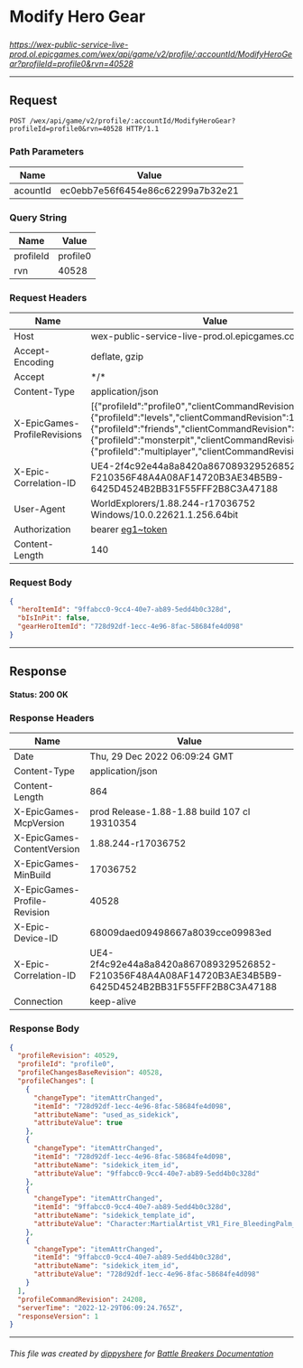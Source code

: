 # Modify Hero Gear

#####

*https://wex-public-service-live-prod.ol.epicgames.com/wex/api/game/v2/profile/:accountId/ModifyHeroGear?profileId=profile0&rvn=40528*

___

## Request

```http
POST /wex/api/game/v2/profile/:accountId/ModifyHeroGear?profileId=profile0&rvn=40528 HTTP/1.1
```

### Path Parameters

| Name     | Value                             |
|----------|-----------------------------------|
| acountId | ec0ebb7e56f6454e86c62299a7b32e21  |

### Query String

| Name      | Value    |
|-----------|----------|
| profileId | profile0 |
| rvn       | 40528    |

### Request Headers

| Name                         | Value                                                                                                                                                                                                                                                                              |
|------------------------------|------------------------------------------------------------------------------------------------------------------------------------------------------------------------------------------------------------------------------------------------------------------------------------|
| Host                         | wex-public-service-live-prod.ol.epicgames.com                                                                                                                                                                                                                                      |
| Accept-Encoding              | deflate, gzip                                                                                                                                                                                                                                                                      |
| Accept                       | \*/\*                                                                                                                                                                                                                                                                              |
| Content-Type                 | application/json                                                                                                                                                                                                                                                                   |
| X-EpicGames-ProfileRevisions | [{"profileId":"profile0","clientCommandRevision":24207},{"profileId":"levels","clientCommandRevision":14486},{"profileId":"friends","clientCommandRevision":8264},{"profileId":"monsterpit","clientCommandRevision":1081},{"profileId":"multiplayer","clientCommandRevision":900}] |
| X-Epic-Correlation-ID        | UE4-2f4c92e44a8a8420a867089329526852-F210356F48A4A08AF14720B3AE34B5B9-6425D4524B2BB31F55FFF2B8C3A47188                                                                                                                                                                             |
| User-Agent                   | WorldExplorers/1.88.244-r17036752 Windows/10.0.22621.1.256.64bit                                                                                                                                                                                                                   |
| Authorization                | bearer [eg1~token](https://github.com/dippyshere/battle-breakers-documentation/blob/master/docs/common/tokens/eg1.md)                                                                                                                                                              |
| Content-Length               | 140                                                                                                                                                                                                                                                                                |

### Request Body

```json
{
  "heroItemId": "9ffabcc0-9cc4-40e7-ab89-5edd4b0c328d",
  "bIsInPit": false,
  "gearHeroItemId": "728d92df-1ecc-4e96-8fac-58684fe4d098"
}
```

___

## Response

#### Status: 200 OK

### Response Headers

| Name                         | Value                                                                                                  |
|------------------------------|--------------------------------------------------------------------------------------------------------|
| Date                         | Thu, 29 Dec 2022 06:09:24 GMT                                                                          |
| Content-Type                 | application/json                                                                                       |
| Content-Length               | 864                                                                                                    |
| X-EpicGames-McpVersion       | prod Release-1.88-1.88 build 107 cl 19310354                                                           |
| X-EpicGames-ContentVersion   | 1.88.244-r17036752                                                                                     |
| X-EpicGames-MinBuild         | 17036752                                                                                               |
| X-EpicGames-Profile-Revision | 40528                                                                                                  |
| X-Epic-Device-ID             | 68009daed09498667a8039cce09983ed                                                                       |
| X-Epic-Correlation-ID        | UE4-2f4c92e44a8a8420a867089329526852-F210356F48A4A08AF14720B3AE34B5B9-6425D4524B2BB31F55FFF2B8C3A47188 |
| Connection                   | keep-alive                                                                                             |

### Response Body

```json
{
  "profileRevision": 40529,
  "profileId": "profile0",
  "profileChangesBaseRevision": 40528,
  "profileChanges": [
    {
      "changeType": "itemAttrChanged",
      "itemId": "728d92df-1ecc-4e96-8fac-58684fe4d098",
      "attributeName": "used_as_sidekick",
      "attributeValue": true
    },
    {
      "changeType": "itemAttrChanged",
      "itemId": "728d92df-1ecc-4e96-8fac-58684fe4d098",
      "attributeName": "sidekick_item_id",
      "attributeValue": "9ffabcc0-9cc4-40e7-ab89-5edd4b0c328d"
    },
    {
      "changeType": "itemAttrChanged",
      "itemId": "9ffabcc0-9cc4-40e7-ab89-5edd4b0c328d",
      "attributeName": "sidekick_template_id",
      "attributeValue": "Character:MartialArtist_VR1_Fire_BleedingPalm_T04"
    },
    {
      "changeType": "itemAttrChanged",
      "itemId": "9ffabcc0-9cc4-40e7-ab89-5edd4b0c328d",
      "attributeName": "sidekick_item_id",
      "attributeValue": "728d92df-1ecc-4e96-8fac-58684fe4d098"
    }
  ],
  "profileCommandRevision": 24208,
  "serverTime": "2022-12-29T06:09:24.765Z",
  "responseVersion": 1
}
```

___

###### This file was created by [dippyshere](https://github.com/dippyshere) for [Battle Breakers Documentation](https://github.com/dippyshere/battle-breakers-documentation)
